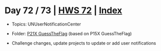 # Day 72 / 73 | [HWS 72](https://www.hackingwithswift.com/100/72) | [Index](https://github.com/JulesMoorhouse/100DaysOfSwift/blob/master/README.md)

- Topics: UNUserNotificationCenter

- Folder: [P21X GuessTheFlag](https://github.com/JulesMoorhouse/100DaysOfSwift/tree/master/P21X%20GuessTheFlag/GuessTheFlag) (based on P15X GuessTheFlag)

- Challenge changes, update projects to update or add user notifications

